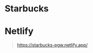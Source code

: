 # Starbucks

# Netlify

> <a href="https://starbucks-gunw.netlify.app/">https://starbucks-pgw.netlify.app/</a>


